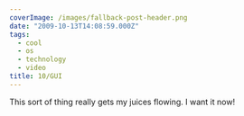 ```yaml
---
coverImage: /images/fallback-post-header.png
date: "2009-10-13T14:08:59.000Z"
tags:
  - cool
  - os
  - technology
  - video
title: 10/GUI
---
```


This sort of thing really gets my juices flowing. I want it now!<!-- more -->
